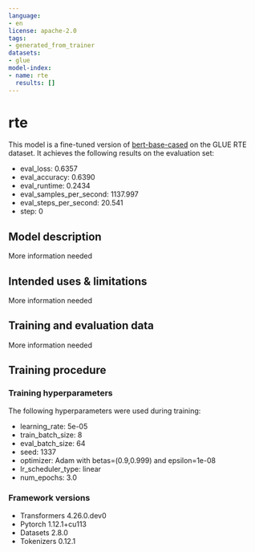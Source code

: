 ```yaml
---
language:
- en
license: apache-2.0
tags:
- generated_from_trainer
datasets:
- glue
model-index:
- name: rte
  results: []
---
```


<!-- This model card has been generated automatically according to the information the Trainer had access to. You
should probably proofread and complete it, then remove this comment. -->

# rte

This model is a fine-tuned version of [bert-base-cased](https://huggingface.co/bert-base-cased) on the GLUE RTE dataset.
It achieves the following results on the evaluation set:
- eval_loss: 0.6357
- eval_accuracy: 0.6390
- eval_runtime: 0.2434
- eval_samples_per_second: 1137.997
- eval_steps_per_second: 20.541
- step: 0

## Model description

More information needed

## Intended uses & limitations

More information needed

## Training and evaluation data

More information needed

## Training procedure

### Training hyperparameters

The following hyperparameters were used during training:
- learning_rate: 5e-05
- train_batch_size: 8
- eval_batch_size: 64
- seed: 1337
- optimizer: Adam with betas=(0.9,0.999) and epsilon=1e-08
- lr_scheduler_type: linear
- num_epochs: 3.0

### Framework versions

- Transformers 4.26.0.dev0
- Pytorch 1.12.1+cu113
- Datasets 2.8.0
- Tokenizers 0.12.1
